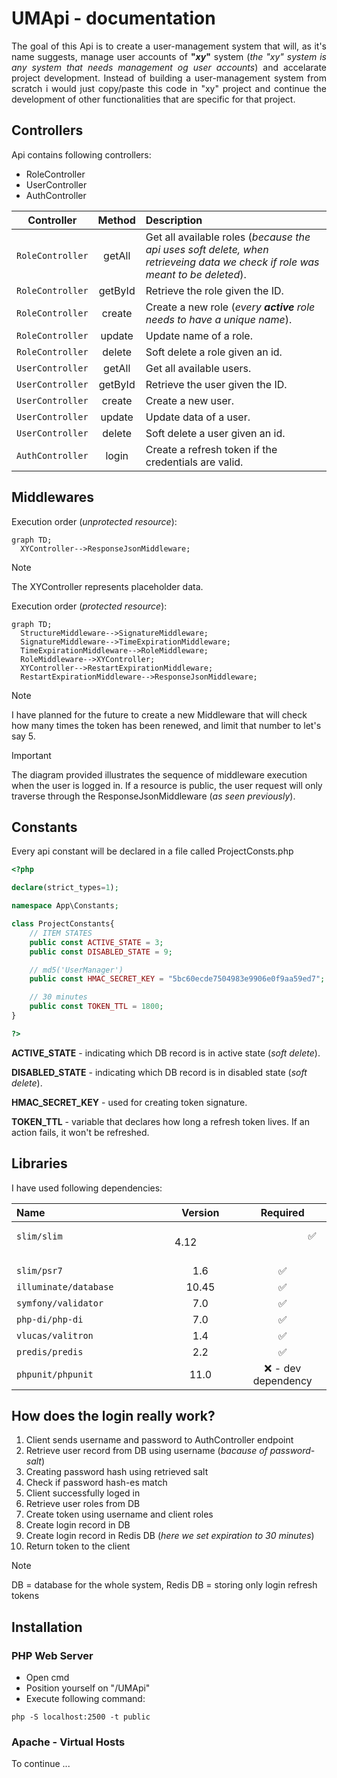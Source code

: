 # UMApi - documentation

<p align="justify">
  The goal of this Api is to create a user-management system that will, as it's name suggests, manage user accounts of <b>"<i>xy</i>"</b> system (<i>the "xy" system is any system that needs management og user accounts</i>) and accelarate project development. Instead of building a user-management system from scratch i would just copy/paste this code in "xy" project and continue the development of other functionalities that are specific for that project.
</p> 

## Controllers

<p>Api contains following controllers:</p>
<ul>
  <li>RoleController</li>
  <li>UserController</li>
  <li>AuthController</li>
</ul>

<div align="center">

|        Controller         |               Method               | Description |
|:-------------------:|:---------------------------------------:|:--------|
| `RoleController` | getAll  |    Get all available roles (<i>because the api uses soft delete, when retrieveing data we check if role was meant to be deleted</i>).     |
| `RoleController` | getById |    Retrieve the role given the ID.     |
| `RoleController` | create  |    Create a new role (<i>every <b>active</b> role needs to have a unique name</i>).     |
| `RoleController` | update  |    Update name of a role.     |
| `RoleController` | delete  |    Soft delete a role given an id.     |
| `UserController` | getAll  |    Get all available users.     |
| `UserController` | getById |    Retrieve the user given the ID.     |
| `UserController` | create  |    Create a new user.     |
| `UserController` | update  |    Update data of a user.    |
| `UserController` | delete  |    Soft delete a user given an id.    |
| `AuthController` | login   |    Create a refresh token if the credentials are valid.    |


</div>

## Middlewares

<p>Execution order (<i>unprotected resource</i>):</p>

```mermaid
graph TD;
  XYController-->ResponseJsonMiddleware;
```

> [!NOTE]
> The XYController represents placeholder data.

<p>Execution order (<i>protected resource</i>):</p>

```mermaid
graph TD;
  StructureMiddleware-->SignatureMiddleware;
  SignatureMiddleware-->TimeExpirationMiddleware;
  TimeExpirationMiddleware-->RoleMiddleware;
  RoleMiddleware-->XYController;
  XYController-->RestartExpirationMiddleware;
  RestartExpirationMiddleware-->ResponseJsonMiddleware;
```

> [!NOTE]
> I have planned for the future to create a new Middleware that will check how many times the token has been renewed, and limit that number to let's say 5.

> [!IMPORTANT]
> The diagram provided illustrates the sequence of middleware execution when the user is logged in. If a resource is public, the user request will only traverse through the ResponseJsonMiddleware (<i>as seen previously</i>).

## Constants

<p>Every api constant will be declared in a file called ProjectConsts.php</p>

```php
<?php 

declare(strict_types=1);

namespace App\Constants;

class ProjectConstants{
    // ITEM STATES
    public const ACTIVE_STATE = 3;
    public const DISABLED_STATE = 9;

    // md5('UserManager')
    public const HMAC_SECRET_KEY = "5bc60ecde7504983e9906e0f9aa59ed7";

    // 30 minutes
    public const TOKEN_TTL = 1800;
}

?>
```

<p><b>ACTIVE_STATE</b> - indicating which DB record is in active state (<i>soft delete</i>).</p>
<p><b>DISABLED_STATE</b> - indicating which DB record is in disabled state (<i>soft delete</i>).</p>
<p><b>HMAC_SECRET_KEY</b> - used for creating token signature.</p>
<p><b>TOKEN_TTL</b> - variable that declares how long a refresh token lives. If an action fails, it won't be refreshed.</p>

## Libraries

<p>
  I have used following dependencies:
</p>

<div align="center">

|        Name         |               Version               | Required |
|:-------------------|:---------------------------------------:|:--------:|
|       `slim/slim`  &nbsp;&nbsp;&nbsp;&nbsp;&nbsp;&nbsp;&nbsp;&nbsp;&nbsp;&nbsp; &nbsp;&nbsp;&nbsp;&nbsp;&nbsp;&nbsp;&nbsp;&nbsp;&nbsp;&nbsp; &nbsp;&nbsp;&nbsp;&nbsp;&nbsp;&nbsp;&nbsp;&nbsp;&nbsp;&nbsp; &nbsp;&nbsp;&nbsp;&nbsp;&nbsp;&nbsp;&nbsp;&nbsp;&nbsp;&nbsp; &nbsp;&nbsp;&nbsp;&nbsp;&nbsp;&nbsp;&nbsp;&nbsp;&nbsp;&nbsp; &nbsp;&nbsp;&nbsp;&nbsp;&nbsp;&nbsp;&nbsp;&nbsp;&nbsp;&nbsp; &nbsp;&nbsp;&nbsp;&nbsp;&nbsp;&nbsp;&nbsp;&nbsp;&nbsp;&nbsp;      | &nbsp;&nbsp;&nbsp;&nbsp;&nbsp;&nbsp;&nbsp;&nbsp;&nbsp;&nbsp; &nbsp;&nbsp;&nbsp;&nbsp;&nbsp;&nbsp;&nbsp;&nbsp;&nbsp;&nbsp; 4.12 &nbsp;&nbsp;&nbsp;&nbsp;&nbsp;&nbsp;&nbsp;&nbsp;&nbsp;&nbsp; &nbsp;&nbsp;&nbsp;&nbsp;&nbsp;&nbsp;&nbsp;&nbsp;&nbsp;&nbsp; |  &nbsp;&nbsp;&nbsp;&nbsp;&nbsp;&nbsp;&nbsp;&nbsp;&nbsp;&nbsp; &nbsp;&nbsp;&nbsp;&nbsp;&nbsp;&nbsp;&nbsp;&nbsp;&nbsp;&nbsp;  ✅   &nbsp;&nbsp;&nbsp;&nbsp;&nbsp;&nbsp;&nbsp;&nbsp;&nbsp;&nbsp; &nbsp;&nbsp;&nbsp;&nbsp;&nbsp;&nbsp;&nbsp;&nbsp;&nbsp;&nbsp;  |
|       `slim/psr7`        | 1.6 |    ✅     |
|   `illuminate/database`   |  10.45  |    ✅     |
|   `symfony/validator`   |        7.0        |    ✅     |
|   `php-di/php-di`   |          7.0         |    ✅     |
|   `vlucas/valitron`   |          1.4          |    ✅     |
| `predis/predis` |          2.2          |    ✅     |
| `phpunit/phpunit` |        11.0       |    ❌ - dev dependency     |

</div>

## How does the login really work?

<ol>
  <li>Client sends username and password to AuthController endpoint</li>
  <li>Retrieve user record from DB using username (<i>bacause of password-salt</i>)</li>
  <li>Creating password hash using retrieved salt</li>
  <li>Check if password hash-es match</li>
  <li>Client successfully loged in</li>
  <li>Retrieve user roles from DB</li>
  <li>Create token using username and client roles</li>
  <li>Create login record in DB</li>
  <li>Create login record in Redis DB (<i>here we set expiration to 30 minutes</i>)</li>
  <li>Return token to the client</li>
</ol>

> [!NOTE]
> DB = database for the whole system, Redis DB = storing only login refresh tokens

## Installation

### PHP Web Server

<ul>
  <li>Open cmd</li>
  <li>Position yourself on "<DOWNLOAD_PATH>/UMApi"</li>
  <li>Execute following command:</li>
</ul>

```
php -S localhost:2500 -t public
```

### Apache - Virtual Hosts

To continue ...
